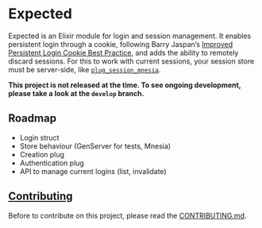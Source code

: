 # Expected

Expected is an Elixir module for login and session management. It enables
persistent login through a cookie, following Barry Jaspan’s
[Improved Persistent Login Cookie Best Practice](http://www.jaspan.com/improved_persistent_login_cookie_best_practice),
and adds the ability to remotely discard sessions. For this to work with current
sessions, your session store must be server-side, like
[`plug_session_mnesia`](https://github.com/ejpcmac/plug_session_mnesia).

**This project is not released at the time. To see ongoing development, please
take a look at the `develop` branch.**

## Roadmap

* Login struct
* Store behaviour (GenServer for tests, Mnesia)
* Creation plug
* Authentication plug
* API to manage current logins (list, invalidate)

## [Contributing](CONTRIBUTING.md)

Before to contribute on this project, please read the
[CONTRIBUTING.md](CONTRIBUTING.md).
